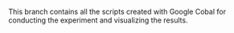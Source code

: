This branch contains all the scripts created with Google Cobal for conducting the experiment and visualizing the results.
